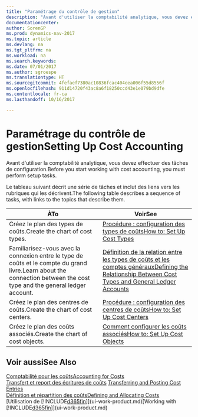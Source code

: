 ```yaml
---
title: "Paramétrage du contrôle de gestion"
description: "Avant d'utiliser la comptabilité analytique, vous devez effectuer des tâches de configuration."
documentationcenter: 
author: SorenGP
ms.prod: dynamics-nav-2017
ms.topic: article
ms.devlang: na
ms.tgt_pltfrm: na
ms.workload: na
ms.search.keywords: 
ms.date: 07/01/2017
ms.author: sgroespe
ms.translationtype: HT
ms.sourcegitcommit: 4fefaef7380ac10836fcac404eea006f55d8556f
ms.openlocfilehash: 911d14720f43ac8a6f18250ccd43e1e079bd9dfe
ms.contentlocale: fr-ca
ms.lasthandoff: 10/16/2017

---
```

# <a name="setting-up-cost-accounting"></a><span data-ttu-id="79dd4-103">Paramétrage du contrôle de gestion</span><span class="sxs-lookup"><span data-stu-id="79dd4-103">Setting Up Cost Accounting</span></span>
<span data-ttu-id="79dd4-104">Avant d'utiliser la comptabilité analytique, vous devez effectuer des tâches de configuration.</span><span class="sxs-lookup"><span data-stu-id="79dd4-104">Before you start working with cost accounting, you must perform setup tasks.</span></span>  

 <span data-ttu-id="79dd4-105">Le tableau suivant décrit une série de tâches et inclut des liens vers les rubriques qui les décrivent.</span><span class="sxs-lookup"><span data-stu-id="79dd4-105">The following table describes a sequence of tasks, with links to the topics that describe them.</span></span>

|<span data-ttu-id="79dd4-106">À</span><span class="sxs-lookup"><span data-stu-id="79dd4-106">To</span></span>|<span data-ttu-id="79dd4-107">Voir</span><span class="sxs-lookup"><span data-stu-id="79dd4-107">See</span></span>|  
|--------|---------|  
|<span data-ttu-id="79dd4-108">Créez le plan des types de coûts.</span><span class="sxs-lookup"><span data-stu-id="79dd4-108">Create the chart of cost types.</span></span>|[<span data-ttu-id="79dd4-109">Procédure : configuration des types de coûts</span><span class="sxs-lookup"><span data-stu-id="79dd4-109">How to: Set Up Cost Types</span></span>](finance-how-to-set-up-cost-types.md)|  
|<span data-ttu-id="79dd4-110">Familiarisez-vous avec la connexion entre le type de coûts et le compte du grand livre.</span><span class="sxs-lookup"><span data-stu-id="79dd4-110">Learn about the connection between the cost type and the general ledger account.</span></span>|[<span data-ttu-id="79dd4-111">Définition de la relation entre les types de coûts et les comptes généraux</span><span class="sxs-lookup"><span data-stu-id="79dd4-111">Defining the Relationship Between Cost Types and General Ledger Accounts</span></span>](finance-defining-the-relationship-between-cost-types-and-general-ledger-accounts.md)|  
|<span data-ttu-id="79dd4-112">Créez le plan des centres de coûts.</span><span class="sxs-lookup"><span data-stu-id="79dd4-112">Create the chart of cost centers.</span></span>|[<span data-ttu-id="79dd4-113">Procédure : configuration des centres de coûts</span><span class="sxs-lookup"><span data-stu-id="79dd4-113">How to: Set Up Cost Centers</span></span>](finance-how-to-set-up-cost-centers.md)|  
|<span data-ttu-id="79dd4-114">Créez le plan des coûts associés.</span><span class="sxs-lookup"><span data-stu-id="79dd4-114">Create the chart of cost objects.</span></span>|[<span data-ttu-id="79dd4-115">Comment configurer les coûts associés</span><span class="sxs-lookup"><span data-stu-id="79dd4-115">How to: Set Up Cost Objects</span></span>](finance-how-to-set-up-cost-objects.md)|  

## <a name="see-also"></a><span data-ttu-id="79dd4-116">Voir aussi</span><span class="sxs-lookup"><span data-stu-id="79dd4-116">See Also</span></span>  
[<span data-ttu-id="79dd4-117">Comptabilité pour les coûts</span><span class="sxs-lookup"><span data-stu-id="79dd4-117">Accounting for Costs</span></span>](finance-manage-cost-accounting.md)  
<span data-ttu-id="79dd4-118">[Transfert et report des écritures de coûts](finance-transfer-and-post-cost-entries.md) </span><span class="sxs-lookup"><span data-stu-id="79dd4-118">[Transferring and Posting Cost Entries](finance-transfer-and-post-cost-entries.md) </span></span>  
[<span data-ttu-id="79dd4-119">Définition et répartition des coûts</span><span class="sxs-lookup"><span data-stu-id="79dd4-119">Defining and Allocating Costs</span></span>](finance-define-and-allocate-costs.md)  
<span data-ttu-id="79dd4-120">[Utilisation de [!INCLUDE[d365fin](includes/d365fin_md.md)]](ui-work-product.md)</span><span class="sxs-lookup"><span data-stu-id="79dd4-120">[Working with [!INCLUDE[d365fin](includes/d365fin_md.md)]](ui-work-product.md)</span></span>


